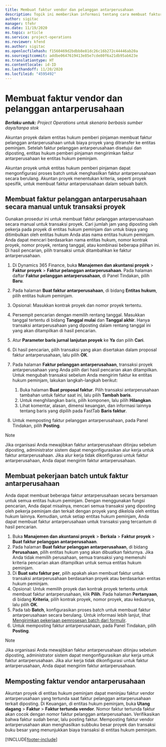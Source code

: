 ```yaml
---
title: Membuat faktur vendor dan pelanggan antarperusahaan
description: Topik ini memberikan informasi tentang cara membuat faktur pelanggan dan vendor antarperusahaan.
author: sigitac
manager: tfehr
ms.date: 11/19/2020
ms.topic: article
ms.service: project-operations
ms.reviewer: kfend
ms.author: sigitac
ms.openlocfilehash: f1560469d2bdbb8e81dc26c16b272c44446ab20a
ms.sourcegitcommit: addbe0647619413e85e7cde80f6a21db95ab623e
ms.translationtype: HT
ms.contentlocale: id-ID
ms.lasthandoff: 11/20/2020
ms.locfileid: "4595492"
---
```

# <a name="create-intercompany-customer-and-vendor-invoices"></a>Membuat faktur vendor dan pelanggan antarperusahaan

_**Berlaku untuk:** Project Operations untuk skenario berbasis sumber daya/tanpa stok_

Akuntan proyek dalam entitas hukum pemberi pinjaman membuat faktur pelanggan antarperusahaan untuk biaya proyek yang ditransfer ke entitas peminjam. Setelah faktur pelanggan antarperusahaan disetujui dan diposting, entitas hukum pemberi pinjaman mengirimkan faktur antarperusahaan ke entitas hukum peminjam.

Akuntan proyek untuk entitas hukum pemberi pinjaman dapat mengonfigurasi proses batch untuk menghasilkan faktur antarperusahaan secara berulang. Akuntan proyek menentukan kriteria, seperti proyek spesifik, untuk membuat faktur antarperusahaan dalam sebuah batch.

## <a name="manually-create-an-intercompany-customer-invoice-for-project-transactions"></a>Membuat faktur pelanggan antarperusahaan secara manual untuk transaksi proyek 

Gunakan prosedur ini untuk membuat faktur pelanggan antarperusahaan secara manual untuk transaksi proyek. Cari jumlah jam yang diposting oleh pekerja pada proyek di entitas hukum peminjam dan untuk biaya yang ditimbulkan oleh entitas hukum Anda atas nama entitas hukum peminjam. Anda dapat mencari berdasarkan nama entitas hukum, nomor kontrak proyek, nomor proyek, rentang tanggal, atau kombinasi beberapa pilihan ini. Di hasil pencarian, pilih transaksi untuk ditambahkan ke faktur antarperusahaan.

1. Di Dynamics 365 Finance, buka **Manajemen dan akuntansi proyek** > **Faktur proyek** > **Faktur pelanggan antarperusahaan**. Pada halaman daftar **Faktur pelanggan antarperusahaan**, di Panel Tindakan, pilih **Baru**.
2. Pada halaman **Buat faktur antarperusahaan**, di bidang **Entitas hukum**, pilih entitas hukum peminjam.
3. Opsional: Masukkan kontrak proyek dan nomor proyek tertentu.
4. Persempit pencarian dengan memilih rentang tanggal. Masukkan tanggal tertentu di bidang **Tanggal mulai** dan **Tanggal akhir**. Hanya transaksi antarperusahaan yang diposting dalam rentang tanggal ini yang akan ditampilkan di hasil pencarian.
5. Atur **Parameter baris jurnal lanjutan proyek** ke **Ya** dan pilih **Cari**.
6. Di hasil pencarian, pilih transaksi yang akan disertakan dalam proposal faktur antarperusahaan, lalu pilih **OK**.
7. Pada halaman **Faktur pelanggan antarperusahaan**, transaksi proyek antarperusahaan yang Anda pilih dari hasil pencarian akan ditampilkan. Untuk mengubah transaksi sebelum Anda mengirim faktur ke entitas hukum peminjam, lakukan langkah-langkah berikut:
  
    1. Buka halaman **Buat proposal faktur**. Pilih transaksi antarperusahaan tambahan untuk faktur saat ini, lalu pilih **Tambah baris**.
    2. Untuk menghilangkan baris, pilih komponen, lalu pilih **Hilangkan**.
    3. Lihat komentar, alasan, dimensi keuangan, dan informasi lainnya tentang baris yang dipilih pada FastTab **Baris faktur**.
    
8. Untuk memposting faktur pelanggan antarperusahaan, pada Panel Tindakan, pilih **Posting**.

> [!NOTE]
> Jika organisasi Anda mewajibkan faktur antarperusahaan ditinjau sebelum diposting, administrator sistem dapat mengonfigurasikan alur kerja untuk faktur antarperusahaan. Jika alur kerja tidak dikonfigurasi untuk faktur antarperusahaan, Anda dapat mengirim faktur antarperusahaan.

## <a name="create-a-batch-job-for-intercompany-invoices"></a>Membuat pekerjaan batch untuk faktur antarperusahaan

Anda dapat membuat beberapa faktur antarperusahaan secara bersamaan untuk semua entitas hukum peminjam. Dengan menggunakan fungsi pencarian, Anda dapat misalnya, mencari semua transaksi yang diposting oleh pekerja peminjam dan terkait dengan proyek yang dikelola oleh entitas hukum lainnya. Kemudian, untuk setiap entitas hukum peminjam, Anda dapat membuat faktur antarperusahaan untuk transaksi yang tercantum di hasil pencarian.

1. Buka **Manajemen dan akuntansi proyek** > **Berkala** > **Faktur proyek** > **Buat faktur pelanggan antarperusahaan**.
2. Pada halaman **Buat faktur pelanggan antarperusahaan**, di bidang **Perusahaan**, pilih entitas hukum yang akan dibuatkan fakturnya. Jika Anda tidak memilih perusahaan, semua transaksi yang memenuhi kriteria pencarian akan ditampilkan untuk semua entitas hukum peminjam.
3. Di **Buat satu faktur per**, pilih apakah akan membuat faktur untuk transaksi antarperusahaan berdasarkan proyek atau berdasarkan entitas hukum peminjam.
4. Opsional: Untuk memilih proyek dan kontrak proyek tertentu untuk membuat faktur antarperusahaan, klik **Pilih**. Pada halaman **Pertanyaan**, di bidang **Kriteria**, pilih kontrak proyek, nomor proyek, atau keduanya, lalu pilih **OK**.
5. Pada tab **Batch**, konfigurasikan proses batch untuk membuat faktur antarperusahaan secara berulang. Untuk informasi lebih lanjut, lihat [Mengirimkan pekerjaan pemrosesan batch dari formulir](https://docs.microsoft.com/dynamicsax-2012/appuser-itpro/submit-a-batch-processing-job-from-a-form).
6. Untuk memposting faktur antarperusahaan, pada Panel Tindakan, pilih **Posting**.

> [!NOTE]
> Jika organisasi Anda mewajibkan faktur antarperusahaan ditinjau sebelum diposting, administrator sistem dapat mengonfigurasikan alur kerja untuk faktur antarperusahaan. Jika alur kerja tidak dikonfigurasi untuk faktur antarperusahaan, Anda dapat mengirim faktur antarperusahaan.

## <a name="post-the-intercompany-vendor-invoice"></a>Memposting faktur vendor antarperusahaan

Akuntan proyek di entitas hukum peminjam dapat meninjau faktur vendor antarperusahaan yang tertunda saat faktur pelanggan antarperusahaan terkait diposting. Di Keuangan, di entitas hukum peminjam, buka **Utang dagang** > **Faktur** > **Faktur tertunda vendor**. Nomor faktur tertunda faktur akan cocok dengan nomor faktur pelanggan antarperusahaan. Verifikasikan bahwa faktur sudah benar, lalu posting faktur. Memposting faktur vendor antarperusahaan akan menghasilkan subbuku besar proyek dan transaksi buku besar yang menunjukkan biaya transaksi di entitas hukum peminjam.


[!INCLUDE[footer-include](../includes/footer-banner.md)]
